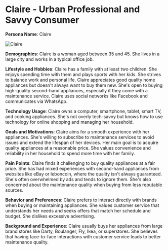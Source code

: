# Claire - Urban Professional and Savvy Consumer

**Persona Name**: Claire

![Claire](https://github.com/keyban-io/dap/blob/main/docs/persona/Claire%20-%20Urban%20Professional%20and%20Savvy%20Consumer.png?raw=true)

**Demographics**:
Claire is a woman aged between 35 and 45. She lives in a large city and works in a typical office job.

**Lifestyle and Hobbies**:
Claire has a family with at least two children. She enjoys spending time with them and plays sports with her kids. She strives to balance work and personal life. Claire appreciates good quality home appliances but doesn't always want to buy them new. She's open to buying high-quality second-hand appliances, especially if they come with a maintenance service. Claire uses social networks like Facebook and communicates via WhatsApp.

**Technology Usage**:
Claire owns a computer, smartphone, tablet, smart TV, and cooking appliances. She's not overly tech-savvy but knows how to use technology for online shopping and managing her household.

**Goals and Motivations**:
Claire aims for a smooth experience with her appliances. She's willing to subscribe to maintenance services to avoid issues and extend the lifespan of her devices. Her main goal is to acquire quality appliances at a reasonable price. She values convenience and reliability in her household to spend more time with her family.

**Pain Points**:
Claire finds it challenging to buy quality appliances at a fair price. She has had mixed experiences with second-hand appliances from websites like eBay or leboncoin, where the quality isn't always guaranteed. She's often overwhelmed by ads and tends to ignore them. She's also concerned about the maintenance quality when buying from less reputable sources.

**Behavior and Preferences**:
Claire prefers to interact directly with brands when buying or maintaining appliances. She values customer service that understands her needs and seeks offers that match her schedule and budget. She dislikes excessive advertising.

**Background and Experience**:
Claire usually buys her appliances from large brand stores like Darty, Boulanger, Fly, Ikea, or superstores. She believes that having face-to-face interactions with customer service leads to better maintenance quality.
